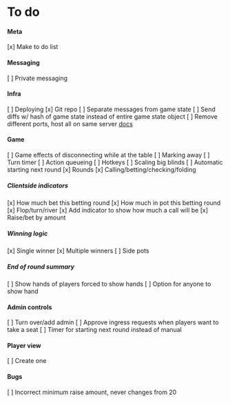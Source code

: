 # To do

#### Meta

[x] Make to do list

#### Messaging

[ ] Private messaging

#### Infra

[ ] Deploying
[x] Git repo
[ ] Separate messages from game state
[ ] Send diffs w/ hash of game state instead of entire game state object
[ ] Remove different ports, host all on same server [docs](https://github.com/websockets/ws#multiple-servers-sharing-a-single-https-server)

#### Game

[ ] Game effects of disconnecting while at the table
[ ] Marking away
[ ] Turn timer
[ ] Action queueing
[ ] Hotkeys
[ ] Scaling big blinds
[ ] Automatic starting next round
[x] Rounds
[x] Calling/betting/checking/folding

##### Clientside indicators

[x] How much bet this betting round
[x] How much in pot this betting round
[x] Flop/turn/river
[x] Add indicator to show how much a call will be
[x] Raise/bet by amount

##### Winning logic

[x] Single winner
[x] Multiple winners
[ ] Side pots

##### End of round summary

[ ] Show hands of players forced to show hands
[ ] Option for anyone to show hand

#### Admin controls

[ ] Turn over/add admin
[ ] Approve ingress requests when players want to take a seat
[ ] Timer for starting next round instead of manual

#### Player view

[ ] Create one

#### Bugs

[ ] Incorrect minimum raise amount, never changes from 20
